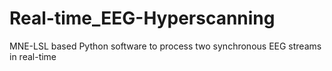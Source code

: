 # Real-time_EEG-Hyperscanning
MNE-LSL based Python software to process two synchronous EEG streams in real-time
